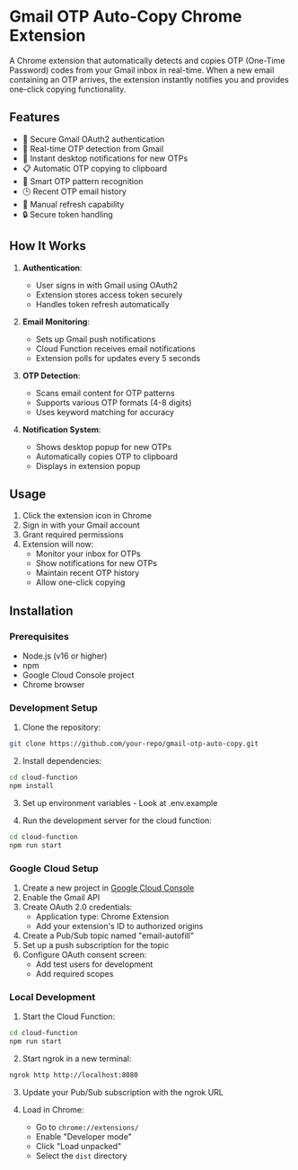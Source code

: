 # Gmail OTP Auto-Copy Chrome Extension

A Chrome extension that automatically detects and copies OTP (One-Time Password) codes from your Gmail inbox in real-time. When a new email containing an OTP arrives, the extension instantly notifies you and provides one-click copying functionality.

## Features

- 🔐 Secure Gmail OAuth2 authentication
- 📧 Real-time OTP detection from Gmail
- 🔔 Instant desktop notifications for new OTPs
- 📋 Automatic OTP copying to clipboard
- 📱 Smart OTP pattern recognition
- 🕒 Recent OTP email history
- 🔄 Manual refresh capability
- 🔒 Secure token handling


## How It Works

1. **Authentication**:
   - User signs in with Gmail using OAuth2
   - Extension stores access token securely
   - Handles token refresh automatically

2. **Email Monitoring**:
   - Sets up Gmail push notifications
   - Cloud Function receives email notifications
   - Extension polls for updates every 5 seconds

3. **OTP Detection**:
   - Scans email content for OTP patterns
   - Supports various OTP formats (4-8 digits)
   - Uses keyword matching for accuracy

4. **Notification System**:
   - Shows desktop popup for new OTPs
   - Automatically copies OTP to clipboard
   - Displays in extension popup

## Usage

1. Click the extension icon in Chrome
2. Sign in with your Gmail account
3. Grant required permissions
4. Extension will now:
   - Monitor your inbox for OTPs
   - Show notifications for new OTPs
   - Maintain recent OTP history
   - Allow one-click copying

## Installation

### Prerequisites

- Node.js (v16 or higher)
- npm
- Google Cloud Console project
- Chrome browser

### Development Setup

1. Clone the repository:
```bash
git clone https://github.com/your-repo/gmail-otp-auto-copy.git
```

2. Install dependencies:
```bash
cd cloud-function
npm install
```

3. Set up environment variables - Look at .env.example

4. Run the development server for the cloud function:
```bash
cd cloud-function
npm run start
```


### Google Cloud Setup

1. Create a new project in [Google Cloud Console](https://console.cloud.google.com)
2. Enable the Gmail API
3. Create OAuth 2.0 credentials:
   - Application type: Chrome Extension
   - Add your extension's ID to authorized origins
4. Create a Pub/Sub topic named "email-autofill"
5. Set up a push subscription for the topic
6. Configure OAuth consent screen:
   - Add test users for development
   - Add required scopes

### Local Development

1. Start the Cloud Function:
```bash
cd cloud-function
npm run start
```

2. Start ngrok in a new terminal:
```bash
ngrok http http://localhost:8080
```

3. Update your Pub/Sub subscription with the ngrok URL

4. Load in Chrome:
   - Go to `chrome://extensions/`
   - Enable "Developer mode"
   - Click "Load unpacked"
   - Select the `dist` directory
